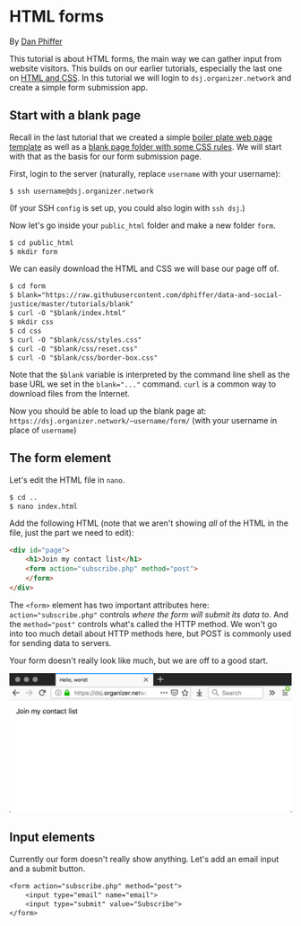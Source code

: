 # HTML forms

By [Dan Phiffer](https://phiffer.org/)

This tutorial is about HTML forms, the main way we can gather input from website visitors. This builds on our earlier tutorials, especially the last one on [HTML and CSS](03-html-css.md). In this tutorial we will login to `dsj.organizer.network` and create a simple form submission app.

## Start with a blank page

Recall in the last tutorial that we created a simple [boiler plate web page template](https://github.com/dphiffer/data-and-social-justice/blob/master/tutorials/03-html-css.md#boiler-plate-html) as well as a [blank page folder with some CSS rules](https://github.com/dphiffer/data-and-social-justice/tree/master/tutorials/blank). We will start with that as the basis for our form submission page.

First, login to the server (naturally, replace `username` with your username):

```
$ ssh username@dsj.organizer.network
```

(If your SSH `config` is set up, you could also login with `ssh dsj`.)

Now let's go inside your `public_html` folder and make a new folder `form`.

```
$ cd public_html
$ mkdir form
```

We can easily download the HTML and CSS we will base our page off of.

```
$ cd form
$ blank="https://raw.githubusercontent.com/dphiffer/data-and-social-justice/master/tutorials/blank"
$ curl -O "$blank/index.html"
$ mkdir css
$ cd css
$ curl -O "$blank/css/styles.css"
$ curl -O "$blank/css/reset.css"
$ curl -O "$blank/css/border-box.css"
```

Note that the `$blank` variable is interpreted by the command line shell as the base URL we set in the `blank="..."` command. `curl` is a common way to download files from the Internet.

Now you should be able to load up the blank page at:  
`https://dsj.organizer.network/~username/form/` (with your username in place of `username`)

## The form element

Let's edit the HTML file in `nano`.

```
$ cd ..
$ nano index.html
```

Add the following HTML (note that we aren't showing _all_ of the HTML in the file, just the part we need to edit):

```html
<div id="page">
	<h1>Join my contact list</h1>
	<form action="subscribe.php" method="post">
	</form>
</div>
```

The `<form>` element has two important attributes here: `action="subscribe.php"` controls _where the form will submit its data to_. And the `method="post"` controls what's called the HTTP method. We won't go into too much detail about HTTP methods here, but POST is commonly used for sending data to servers.

Your form doesn't really look like much, but we are off to a good start.

![Basic form](img/04/04-0.jpg)

## Input elements

Currently our form doesn't really show anything. Let's add an email input and a submit button.

```
<form action="subscribe.php" method="post">
	<input type="email" name="email">
	<input type="submit" value="Subscribe">
</form>
```
